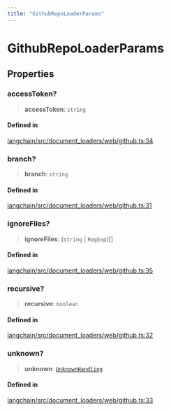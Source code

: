 ```yaml
---
title: "GithubRepoLoaderParams"
---
```


# GithubRepoLoaderParams

## Properties

### accessToken?

> **accessToken**: `string`

#### Defined in

[langchain/src/document_loaders/web/github.ts:34](https://github.com/hwchase17/langchainjs/blob/ddf2996/langchain/src/document_loaders/web/github.ts#L34)

### branch?

> **branch**: `string`

#### Defined in

[langchain/src/document_loaders/web/github.ts:31](https://github.com/hwchase17/langchainjs/blob/ddf2996/langchain/src/document_loaders/web/github.ts#L31)

### ignoreFiles?

> **ignoreFiles**: (`string` \| `RegExp`)[]

#### Defined in

[langchain/src/document_loaders/web/github.ts:35](https://github.com/hwchase17/langchainjs/blob/ddf2996/langchain/src/document_loaders/web/github.ts#L35)

### recursive?

> **recursive**: `boolean`

#### Defined in

[langchain/src/document_loaders/web/github.ts:32](https://github.com/hwchase17/langchainjs/blob/ddf2996/langchain/src/document_loaders/web/github.ts#L32)

### unknown?

> **unknown**: [`UnknownHandling`](../../document_loaders_fs_directory/variables/UnknownHandling.md)

#### Defined in

[langchain/src/document_loaders/web/github.ts:33](https://github.com/hwchase17/langchainjs/blob/ddf2996/langchain/src/document_loaders/web/github.ts#L33)

